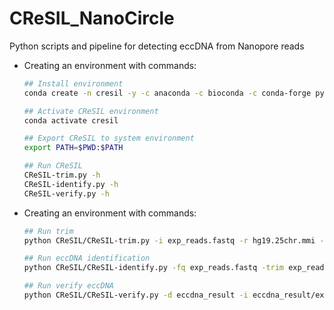 # CReSIL_NanoCircle

Python scripts and pipeline for detecting eccDNA from Nanopore reads



* Creating an environment with commands:
    ```bash
    ## Install environment
    conda create -n cresil -y -c anaconda -c bioconda -c conda-forge python=3.6.7 biopython=1.70 mappy=2.17=py36h84994c4_0 minimap2=2.17=h8b12597_1 python-intervaltree=3.0.2 tqdm=4.7.2  flye=2.6=py36he513fc3_0 pandas=0.24.2 numpy=1.12.1 pysam=0.15.3 pybedtools=0.8.0 python-graphviz=0.13.2 matplotlib=3.1.1 networkx=2.3 samtools bioawk

    ## Activate CReSIL environment
    conda activate cresil

    ## Export CReSIL to system environment
    export PATH=$PWD:$PATH

    ## Run CReSIL
    CReSIL-trim.py -h
    CReSIL-identify.py -h
    CReSIL-verify.py -h
    ```
    
* Creating an environment with commands:
    ```bash
    ## Run trim 
    python CReSIL/CReSIL-trim.py -i exp_reads.fastq -r hg19.25chr.mmi -o exp_reads
    
    ## Run eccDNA identification
    python CReSIL/CReSIL-identify.py -fq exp_reads.fastq -trim exp_reads.refTrim_map.txt -g hg19.25chr.fasta.fai -b exp1 -o eccdna_result
    
    ## Run verify eccDNA
    python CReSIL/CReSIL-verify.py -d eccdna_result -i eccdna_result/exp1/exp1.refTrim_map.eccDNA.txt -r hg19.25chr.mmi -o exp1.refTrim_map.eccDNA.verified.txt
    ```
